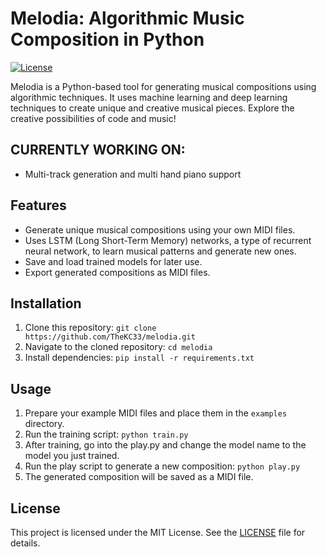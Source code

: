 # Melodia: Algorithmic Music Composition in Python

[![License](https://img.shields.io/badge/License-MIT-blue.svg)](https://opensource.org/licenses/MIT)

Melodia is a Python-based tool for generating musical compositions using algorithmic techniques. It uses machine learning and deep learning techniques to create unique and creative musical pieces. Explore the creative possibilities of code and music!

## CURRENTLY WORKING ON:

- Multi-track generation and multi hand piano support

## Features

- Generate unique musical compositions using your own MIDI files.
- Uses LSTM (Long Short-Term Memory) networks, a type of recurrent neural network, to learn musical patterns and generate new ones.
- Save and load trained models for later use.
- Export generated compositions as MIDI files.

## Installation

1. Clone this repository: `git clone https://github.com/TheKC33/melodia.git`
2. Navigate to the cloned repository: `cd melodia`
3. Install dependencies: `pip install -r requirements.txt`

## Usage

1. Prepare your example MIDI files and place them in the `examples` directory.
2. Run the training script: `python train.py`
3. After training, go into the play.py and change the model name to the model you just trained.
4. Run the play script to generate a new composition: `python play.py`
5. The generated composition will be saved as a MIDI file.

## License

This project is licensed under the MIT License. See the [LICENSE](LICENSE) file for details.